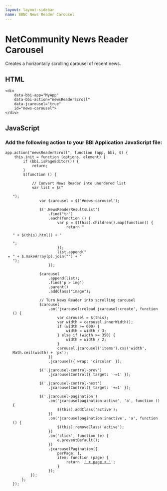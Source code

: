 ```yaml
---
layout: layout-sidebar
name: BBNC News Reader Carousel
---
```


# NetCommunity News Reader Carousel

Creates a horizontally scrolling carousel of recent news.

## HTML

<pre class="line-numbers"><code class="language-markup">&lt;div 
    data-bbi-app="MyApp" 
    data-bbi-action="newsReaderScroll"
    data-jcarousel="true"
    id="news-carousel">
&lt;/div></code></pre>

## JavaScript

### Add the following action to your BBI Application JavaScript file:

<pre class="line-numbers"><code class="language-javascript">app.action("newsReaderScroll", function (app, bbi, $) {
    this.init = function (options, element) {
        if (bbi.isPageEditor()) {
            return;
        }
        $(function () {
        
            // Convert News Reader into unordered list
            var list = $("<ul />");
            var $carousel = $('#news-carousel');
            
            $('.NewsReaderResultsList')
                .find("tr")
                .each(function () {
                    var p = $(this).children().map(function() {
                        return "<p>" + $(this).html() + "</p>";
                    });
                    list.append("<li>" + $.makeArray(p).join("") + "</li>");
                });
                
            $carousel
                .append(list);
                .find('p > img')
                .parent()
                .addClass("image");
            
            // Turn News Reader into scrolling carousel
            $carousel
                .on('jcarousel:reload jcarousel:create', function () {
                    var carousel = $(this);
                    var width = carousel.innerWidth();
                    if (width >= 600) {
                        width = width / 3;
                    } else if (width >= 350) {
                        width = width / 2;
                    }
                    carousel.jcarousel('items').css('width', Math.ceil(width) + 'px');
                })
                .jcarousel({ wrap: 'circular' });
            
            $('.jcarousel-control-prev')
                .jcarouselControl({ target: '-=1' });
            
            $('.jcarousel-control-next')
                .jcarouselControl({ target: '+=1' });
            
            $('.jcarousel-pagination')
                .on('jcarouselpagination:active', 'a', function () {
                    $(this).addClass('active');
                })
                .on('jcarouselpagination:inactive', 'a', function () {
                    $(this).removeClass('active');
                })
                .on('click', function (e) {
                    e.preventDefault();
                })
                .jcarouselPagination({
                    perPage: 1,
                    item: function (page) {
                        return '<a href="#' + page + '">' + page + '</a>';
                    }
                });
        });
    };
});</code></pre>
